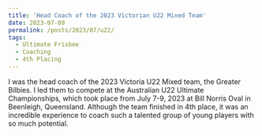 ```yaml
---
title: 'Head Coach of the 2023 Victorian U22 Mixed Team'
date: 2023-07-09
permalink: /posts/2023/07/u22/
tags:
  - Ultimate Frisbee
  - Coaching
  - 4th Placing
---
```


I was the head coach of the 2023 Victoria U22 Mixed team, the Greater Bilbies. I led them to compete at the Australian U22 Ultimate Championships, which took place from July 7-9, 2023 at Bill Norris Oval in Beenleigh, Queensland. Although the team finished in 4th place, it was an incredible experience to coach such a talented group of young players with so much potential.